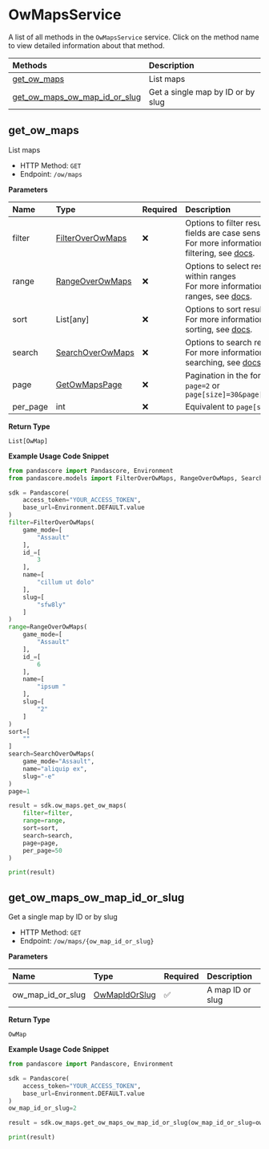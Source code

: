 # OwMapsService

A list of all methods in the `OwMapsService` service. Click on the method name to view detailed information about that method.

| Methods                                                         | Description                       |
| :-------------------------------------------------------------- | :-------------------------------- |
| [get_ow_maps](#get_ow_maps)                                     | List maps                         |
| [get_ow_maps_ow_map_id_or_slug](#get_ow_maps_ow_map_id_or_slug) | Get a single map by ID or by slug |

## get_ow_maps

List maps

- HTTP Method: `GET`
- Endpoint: `/ow/maps`

**Parameters**

| Name     | Type                                              | Required | Description                                                                                                                                         |
| :------- | :------------------------------------------------ | :------- | :-------------------------------------------------------------------------------------------------------------------------------------------------- |
| filter   | [FilterOverOwMaps](../models/FilterOverOwMaps.md) | ❌       | Options to filter results. String fields are case sensitive <br/>For more information on filtering, see [docs](/docs/filtering-and-sorting#filter). |
| range    | [RangeOverOwMaps](../models/RangeOverOwMaps.md)   | ❌       | Options to select results within ranges <br/>For more information on ranges, see [docs](/docs/filtering-and-sorting#range).                         |
| sort     | List[any]                                         | ❌       | Options to sort results <br/>For more information on sorting, see [docs](/docs/filtering-and-sorting#sort).                                         |
| search   | [SearchOverOwMaps](../models/SearchOverOwMaps.md) | ❌       | Options to search results <br/>For more information on searching, see [docs](/docs/filtering-and-sorting#search).                                   |
| page     | [GetOwMapsPage](../models/GetOwMapsPage.md)       | ❌       | Pagination in the form of `page=2` or `page[size]=30&page[number]=2`                                                                                |
| per_page | int                                               | ❌       | Equivalent to `page[size]`                                                                                                                          |

**Return Type**

`List[OwMap]`

**Example Usage Code Snippet**

```python
from pandascore import Pandascore, Environment
from pandascore.models import FilterOverOwMaps, RangeOverOwMaps, SearchOverOwMaps

sdk = Pandascore(
    access_token="YOUR_ACCESS_TOKEN",
    base_url=Environment.DEFAULT.value
)
filter=FilterOverOwMaps(
    game_mode=[
        "Assault"
    ],
    id_=[
        3
    ],
    name=[
        "cillum ut dolo"
    ],
    slug=[
        "sfw8ly"
    ]
)
range=RangeOverOwMaps(
    game_mode=[
        "Assault"
    ],
    id_=[
        6
    ],
    name=[
        "ipsum "
    ],
    slug=[
        "2"
    ]
)
sort=[
    ""
]
search=SearchOverOwMaps(
    game_mode="Assault",
    name="aliquip ex",
    slug="-e"
)
page=1

result = sdk.ow_maps.get_ow_maps(
    filter=filter,
    range=range,
    sort=sort,
    search=search,
    page=page,
    per_page=50
)

print(result)
```

## get_ow_maps_ow_map_id_or_slug

Get a single map by ID or by slug

- HTTP Method: `GET`
- Endpoint: `/ow/maps/{ow_map_id_or_slug}`

**Parameters**

| Name              | Type                                        | Required | Description      |
| :---------------- | :------------------------------------------ | :------- | :--------------- |
| ow_map_id_or_slug | [OwMapIdOrSlug](../models/OwMapIdOrSlug.md) | ✅       | A map ID or slug |

**Return Type**

`OwMap`

**Example Usage Code Snippet**

```python
from pandascore import Pandascore, Environment

sdk = Pandascore(
    access_token="YOUR_ACCESS_TOKEN",
    base_url=Environment.DEFAULT.value
)
ow_map_id_or_slug=2

result = sdk.ow_maps.get_ow_maps_ow_map_id_or_slug(ow_map_id_or_slug=ow_map_id_or_slug)

print(result)
```

<!-- This file was generated by liblab | https://liblab.com/ -->
